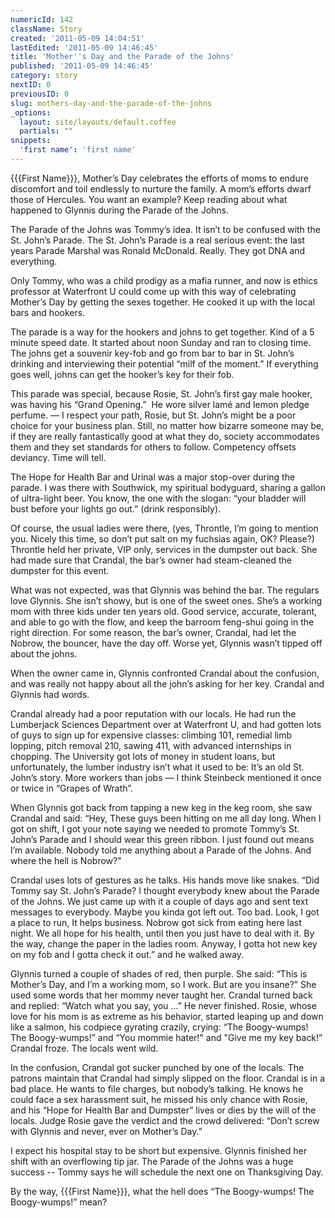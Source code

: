 ```yaml
---
numericId: 142
className: Story
created: '2011-05-09 14:04:51'
lastEdited: '2011-05-09 14:46:45'
title: 'Mother''s Day and the Parade of the Johns'
published: '2011-05-09 14:46:45'
category: story
nextID: 0
previousID: 0
slug: mothers-day-and-the-parade-of-the-johns
_options:
  layout: site/layouts/default.coffee
  partials: ""
snippets:
  'first name': 'first name'
---
```

{{{First Name}}}, Mother&rsquo;s Day celebrates the efforts of moms to endure discomfort and toil endlessly to nurture the family. A mom&rsquo;s efforts dwarf those of Hercules. You want an example? Keep reading about what happened to Glynnis during the Parade of the Johns.

The Parade of the Johns was Tommy&rsquo;s idea. It isn&rsquo;t to be confused with the St. John&rsquo;s Parade. The St. John&rsquo;s Parade is a real serious event: the last years Parade Marshal was Ronald McDonald. Really. They got DNA and everything.

Only Tommy, who was a child prodigy as a mafia runner, and now is ethics professor at Waterfront U could come up with this way of celebrating Mother&rsquo;s Day by getting the sexes together. He cooked it up with the local bars and hookers.

The parade is a way for the hookers and johns to get together. Kind of a 5 minute speed date. It started about noon Sunday and ran to closing time. The johns get a souvenir key-fob and go from bar to bar in St. John&rsquo;s drinking and interviewing their potential &ldquo;milf of the moment.&rdquo; If everything goes well, johns can get the hooker&rsquo;s key for their fob.

This parade was special, because Rosie, St. John&rsquo;s first gay male hooker, was having his &ldquo;Grand Opening.&rdquo; &nbsp;He wore silver lam&eacute; and lemon pledge perfume. &mdash; I respect your path, Rosie, but St. John&rsquo;s might be a poor choice for your business plan. Still, no matter how bizarre someone may be, if they are really fantastically good at what they do, society accommodates them and they set standards for others to follow. Competency offsets deviancy. Time will tell.

The Hope for Health Bar and Urinal was a major stop-over during the parade. I was there with Southwick, my spiritual bodyguard, sharing a gallon of ultra-light beer. You know, the one with the slogan: &ldquo;your bladder will bust before your lights go out.&rdquo; (drink responsibly).

Of course, the usual ladies were there, (yes, Throntle, I&rsquo;m going to mention you. Nicely this time, so don&rsquo;t put salt on my fuchsias again, OK? Please?) Throntle held her private, VIP only, services in the dumpster out back. She had made sure that Crandal, the bar&rsquo;s owner had steam-cleaned the dumpster for this event.

What was not expected, was that Glynnis was behind the bar. The regulars love Glynnis. She isn&rsquo;t showy, but is one of the sweet ones. She&rsquo;s a working mom with three kids under ten years old. Good service, accurate, tolerant, and able to go with the flow, and keep the barroom feng-shui going in the right direction. For some reason, the bar&rsquo;s owner, Crandal, had let the Nobrow, the bouncer, have the day off. Worse yet, Glynnis wasn&rsquo;t tipped off about the johns.

When the owner came in, Glynnis confronted Crandal about the confusion, and was really not happy about all the john&rsquo;s asking for her key. Crandal and Glynnis had words.

Crandal already had a poor reputation with our locals. He had run the Lumberjack Sciences Department over at Waterfront U, and had gotten lots of guys to sign up for expensive classes: climbing 101, remedial limb lopping, pitch removal 210, sawing 411, with advanced internships in chopping. The University got lots of money in student loans, but unfortunately, the lumber industry isn&rsquo;t what it used to be: It&rsquo;s an old St. John&rsquo;s story. More workers than jobs &mdash; I think Steinbeck mentioned it once or twice in &ldquo;Grapes of Wrath&rdquo;.

When Glynnis got back from tapping a new keg in the keg room, she saw Crandal and said: &ldquo;Hey, These guys been hitting on me all day long. When I got on shift, I got your note saying we needed to promote Tommy&rsquo;s St. John&rsquo;s Parade and I should wear this green ribbon. I just found out means I&rsquo;m available. Nobody told me anything about a Parade of the Johns. And where the hell is Nobrow?&rdquo;

Crandal uses lots of gestures as he talks. His hands move like snakes. &ldquo;Did Tommy say St. John&rsquo;s Parade? I thought everybody knew about the Parade of the Johns. We just came up with it a couple of days ago and sent text messages to everybody. Maybe you kinda got left out. Too bad. Look, I got a place to run, It helps business. Nobrow got sick from eating here last night. We all hope for his health, until then you just have to deal with it. By the way, change the paper in the ladies room. Anyway, I gotta hot new key on my fob and I gotta check it out.&rdquo; and he walked away.

Glynnis turned a couple of shades of red, then purple. She said: &ldquo;This is Mother&rsquo;s Day, and I&rsquo;m a working mom, so I work. But are you insane?&rdquo; She used some words that her mommy never taught her. Crandal turned back and replied: &ldquo;Watch what you say, you &hellip;&rdquo; He never finished. Rosie, whose love for his mom is as extreme as his behavior, started leaping up and down like a salmon, his codpiece gyrating crazily, crying: &ldquo;The Boogy-wumps! The Boogy-wumps!&rdquo; and &ldquo;You mommie hater!&quot; and &quot;Give me my key back!&rdquo; Crandal froze. The locals went wild.

In the confusion, Crandal got sucker punched by one of the locals. The patrons maintain that Crandal had simply slipped on the floor. Crandal is in a bad place. He wants to file charges, but nobody&rsquo;s talking. He knows he could face a sex harassment suit, he missed his only chance with Rosie, and his &ldquo;Hope for Health Bar and Dumpster&rdquo; lives or dies by the will of the locals. Judge Rosie gave the verdict and the crowd delivered: &ldquo;Don&rsquo;t screw with Glynnis and never, ever on Mother&rsquo;s Day.&rdquo;

I expect his hospital stay to be short but expensive. Glynnis finished her shift with an overflowing tip jar. The Parade of the Johns was a huge success --&nbsp;Tommy says he will schedule the next one on Thanksgiving Day.

By the way, {{{First Name}}}, what the hell does &ldquo;The Boogy-wumps! The Boogy-wumps!&rdquo; mean?&nbsp;

